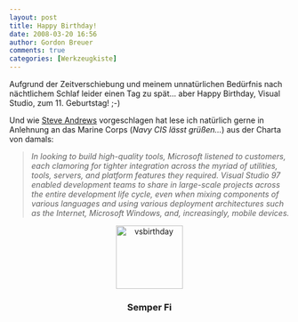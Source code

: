 ```yaml
---
layout: post
title: Happy Birthday!
date: 2008-03-20 16:56
author: Gordon Breuer
comments: true
categories: [Werkzeugkiste]
---
```

<p>Aufgrund der Zeitverschiebung und meinem unnat&#252;rlichen Bed&#252;rfnis nach n&#228;chtlichem Schlaf leider einen Tag zu sp&#228;t... aber Happy Birthday, Visual Studio, zum 11. Geburtstag! ;-)</p>  <p>Und wie <a href="http://www.platinumbay.com/blogs/dotneticated/archive/2008/03/18/happy-visual-studio-birthday.aspx" target="_blank">Steve Andrews</a> vorgeschlagen hat lese ich nat&#252;rlich gerne in Anlehnung an das Marine Corps (<em>Navy CIS l&#228;sst gr&#252;&#223;en...</em>) aus der Charta von damals:</p>  <blockquote>   <p><i>In looking to build high-quality tools, Microsoft listened to customers, each clamoring for tighter integration across the myriad of utilities, tools, servers, and platform features they required. Visual Studio 97 enabled development teams to share in large-scale projects across the entire development life cycle, even when mixing components of various languages and using various deployment architectures such as the Internet, Microsoft Windows, and, increasingly, mobile devices.</i></p> </blockquote>  <p></p> <center><img style="border-top-width: 0px; border-left-width: 0px; border-bottom-width: 0px; border-right-width: 0px" height="114" alt="vsbirthday" src="http://anheledirwp.blob.core.windows.net/wordpress/2008/03/vsbirthday_3.png" width="120" border="0" /></center><center><strong>     <h3>Semper Fi</h3>   </strong></center>
